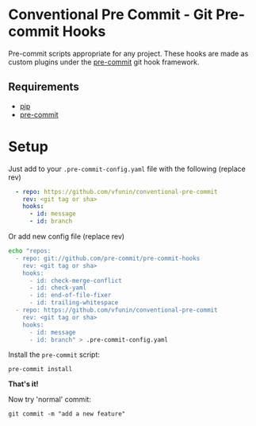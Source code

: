 # Conventional Pre Commit - Git Pre-commit Hooks
Pre-commit scripts appropriate for any project. These hooks are made as custom plugins under the [pre-commit](http://pre-commit.com/#new-hooks) git hook framework.
## Requirements

* [pip](https://www.python.org/downloads/)
* [pre-commit](http://pre-commit.com/#new-hooks)

# Setup
Just add to your `.pre-commit-config.yaml` file with the following (replace rev)
```yaml
  - repo: https://github.com/vfunin/conventional-pre-commit
    rev: <git tag or sha>
    hooks:
      - id: message
      - id: branch
```
Or add new config file (replace rev)
```bash
echo "repos:
  - repo: git://github.com/pre-commit/pre-commit-hooks
    rev: <git tag or sha>
    hooks:
      - id: check-merge-conflict
      - id: check-yaml
      - id: end-of-file-fixer
      - id: trailing-whitespace
  - repo: https://github.com/vfunin/conventional-pre-commit
    rev: <git tag or sha>
    hooks:
      - id: message
      - id: branch" > .pre-commit-config.yaml
```
Install the `pre-commit` script:

```console
pre-commit install
```

**That's it!**

Now try 'normal' commit:
```console
git commit -m "add a new feature"
```